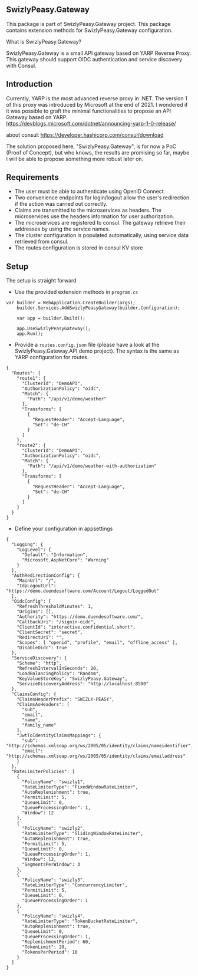 ## SwizlyPeasy.Gateway

This package is part of SwizlyPeasy.Gateway project. This package contains extension methods for SwizlyPeasy.Gateway configuration.

What is SwizlyPeasy.Gateway?

SwizlyPeasy.Gateway is a small API gateway based on YARP Reverse Proxy. This gateway should support OIDC authentication and service discovery with Consul.

## Introduction
Currently, YARP is the most advanced reverse proxy in .NET. The version 1 of this proxy was introduced by Microsoft at the end of 2021. I wondered if it was possible to graft the minimal functionalities to propose an API Gateway based on YARP.
https://devblogs.microsoft.com/dotnet/announcing-yarp-1-0-release/

about consul: https://developer.hashicorp.com/consul/download

The solution proposed here, "SwizlyPeasy.Gateway", is for now a PoC (Proof of Concept), but who knows, the results are promising so far, maybe I will be able to propose something more robust later on.

## Requirements
- The user must be able to authenticate using OpenID Connect.
- Two convenience endpoints for login/logout allow the user's redirection if the action was carried out correctly.
- Claims are transmitted to the microservices as headers. The microservices use the headers information for user authorization.
- The microservices are registered to consul. The gateway retrieve their addresses by using the service names.
- The cluster configuration is populated automatically, using service data retrieved from consul.
- The routes configuration is stored in consul KV store

## Setup
The setup is straight forward
- Use the provided extension methods in ```program.cs``` 

```
var builder = WebApplication.CreateBuilder(args);
    builder.Services.AddSwizlyPeasyGateway(builder.Configuration);

    var app = builder.Build();

    app.UseSwizlyPeasyGateway();
    app.Run();
```

- Provide a ```routes.config.json``` file (please have a look at the SwizlyPeasy.Gateway.API demo project).
The syntax is the same as YARP configuration for routes.
```
{
  "Routes": {
    "route1": {
      "ClusterId": "DemoAPI",
      "AuthorizationPolicy": "oidc",
      "Match": {
        "Path": "/api/v1/demo/weather"
      },
      "Transforms": [
        {
          "RequestHeader": "Accept-Language",
          "Set": "de-CH"
        }
      ]
    },
    "route2": {
      "ClusterId": "DemoAPI",
      "AuthorizationPolicy": "oidc",
      "Match": {
        "Path": "/api/v1/demo/weather-with-authorization"
      },
      "Transforms": [
        {
          "RequestHeader": "Accept-Language",
          "Set": "de-CH"
        }
      ]
    }
  }
}
```
- Define your configuration in appsettings
```
{
  "Logging": {
    "LogLevel": {
      "Default": "Information",
      "Microsoft.AspNetCore": "Warning"
    }
  },
  "AuthRedirectionConfig": {
    "MainUrl": "/",
    "IdpLogoutUrl": "https://demo.duendesoftware.com/Account/Logout/LoggedOut"
  },
  "OidcConfig": {
    "RefreshThresholdMinutes": 1,
    "Origins": [],
    "Authority": "https://demo.duendesoftware.com/",
    "CallbackUri": "/signin-oidc",
    "ClientId": "interactive.confidential.short",
    "ClientSecret": "secret",
    "RedirectUri": "",
    "Scopes": [ "openid", "profile", "email", "offline_access" ],
    "DisableOidc": true
  },
  "ServiceDiscovery": {
    "Scheme": "http",
    "RefreshIntervalInSeconds": 20,
    "LoadBalancingPolicy": "Random",
    "KeyValueStoreKey": "SwizlyPeasy.Gateway",
    "ServiceDiscoveryAddress": "http://localhost:8500"
  },
  "ClaimsConfig": {
    "ClaimsHeaderPrefix": "SWIZLY-PEASY",
    "ClaimsAsHeaders": [
      "sub",
      "email",
      "name",
      "family_name"
    ],
    "JwtToIdentityClaimsMappings": {
      "sub": "http://schemas.xmlsoap.org/ws/2005/05/identity/claims/nameidentifier",
      "email": "http://schemas.xmlsoap.org/ws/2005/05/identity/claims/emailaddress"
    }
  },
  "RateLimiterPolicies": [
    {
      "PolicyName": "swizly1",
      "RateLimiterType": "FixedWindowRateLimiter",
      "AutoReplenishment": true,
      "PermitLimit": 5,
      "QueueLimit": 0,
      "QueueProcessingOrder": 1,
      "Window": 12
    },
    {
      "PolicyName": "swizly2",
      "RateLimiterType": "SlidingWindowRateLimiter",
      "AutoReplenishment": true,
      "PermitLimit": 5,
      "QueueLimit": 0,
      "QueueProcessingOrder": 1,
      "Window": 12,
      "SegmentsPerWindow": 3
    },
    {
      "PolicyName": "swizly3",
      "RateLimiterType": "ConcurrencyLimiter",
      "PermitLimit": 5,
      "QueueLimit": 0,
      "QueueProcessingOrder": 1
    },
    {
      "PolicyName": "swizly4",
      "RateLimiterType": "TokenBucketRateLimiter",
      "AutoReplenishment": true,
      "QueueLimit": 0,
      "QueueProcessingOrder": 1,
      "ReplenishmentPeriod": 60,
      "TokenLimit": 20,
      "TokensPerPeriod": 10
    }
  ]
}
```